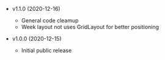 * v1.1.0 (2020-12-16)
  * General code cleamup
  * Week layout not uses GridLayout for better positioning

* v1.0.0 (2020-12-15)
  * Initial public release
